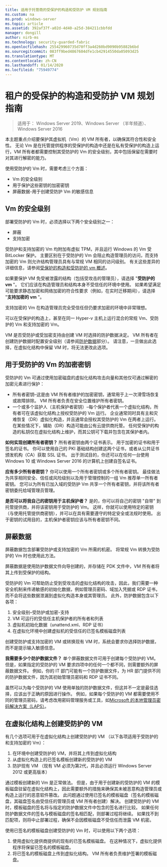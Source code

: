 ```yaml
---
title: 适用于托管商的受保护的构造和受防护 VM 规划指南
ms.custom: na
ms.prod: windows-server
ms.topic: article
ms.assetid: 392af37f-a02d-4d40-a25d-384211cbbfdd
manager: dongill
author: nirb-ms
ms.technology: security-guarded-fabric
ms.openlocfilehash: 255429960735d70ff3a4d260bd9090b95882b6bd
ms.sourcegitcommit: 083ff9bed4867604dfe1cb42914550da05093d25
ms.translationtype: MT
ms.contentlocale: zh-CN
ms.lasthandoff: 01/14/2020
ms.locfileid: "75949774"
---
```

# <a name="guarded-fabric-and-shielded-vm-planning-guide-for-tenants"></a>租户的受保护的构造和受防护 VM 规划指南

>适用于： Windows Server 2019、Windows Server （半年频道）、Windows Server 2016

本主题重点介绍要保护其虚拟机（Vm）的 VM 所有者，以确保其符合性和安全性。 无论 Vm 是在托管提供程序的受保护的构造中还是在私有受保护的构造上运行，VM 所有者都需要控制其受防护的 Vm 的安全级别，其中包括保留在需要时对其进行解密的能力。

使用受防护的 Vm 时，需要考虑三个方面：

- Vm 的安全级别
- 用于保护这些密钥的加密密钥
- 屏蔽数据-用于创建受防护 Vm 的敏感信息 

## <a name="security-level-for-the-vms"></a>Vm 的安全级别

部署受防护的 Vm 时，必须选择以下两个安全级别之一：

- 屏蔽 
- 支持加密

受防护和支持加密的 Vm 均附加有虚拟 TPM，并且运行 Windows 的 Vm 受 BitLocker 保护。 主要区别在于受防护的 Vm 会阻止构造管理员的访问，而支持加密的 Vm 则允许结构管理员具有与常规 VM 相同的访问级别。 有关这些差异的详细信息，请参阅[受保护的构造和受防护的 vm 概述](guarded-fabric-and-shielded-vms.md)。 

如果要保护 VM 免受被泄露的结构（包括受攻击的管理员），请选择 "**受防护的 vm** "。 它们应该在构造管理员和结构本身不受信任的环境中使用。 如果希望满足可能要求静态加密和网络加密的符合性要求（例如，在实时迁移期间），请选择 "**支持加密的 vm** "。

支持加密的 Vm 在构造管理员完全受信任但仍要求加密的环境中非常理想。

可以在受保护的构造上，甚至在同一 Hyper-v 主机上运行混合的常规 Vm、受防护的 Vm 和支持加密的 Vm。 

VM 是否受防护或受加密支持由创建 VM 时选择的防护数据决定。 VM 所有者在创建防护数据时配置安全级别（请参阅[防护数据](#shielding-data)部分）。
请注意，一旦做出此选择，在虚拟化结构中保留 VM 时，将无法更改此选项。

## <a name="cryptographic-keys-used-for-shielded-vms"></a>用于受防护的 Vm 的加密密钥

受防护的 Vm 可通过使用加密磁盘的虚拟化结构攻击向量和其他仅可通过解密的加密元素进行保护：

- 所有者密钥–这是由 VM 所有者维护的加密密钥，通常用于上一次滑雪场恢复或故障排除。 VM 所有者负责在安全位置维护所有者密钥。
- 一个或多个监护人（主机保护者密钥）–每个保护者代表一个虚拟化结构，所有者可在该虚拟化结构上授权受防护的 Vm 运行。 企业通常同时具有主和灾难恢复（DR）虚拟化构造，并且通常会授权其受防护的 Vm 在两者上运行。 在某些情况下，辅助（DR）构造可能由公有云提供商托管。 任何受保护的构造的私钥仅在虚拟化结构上维护，而其公钥可下载并包含在其保护者内。 

**如何实现创建所有者密钥？** 所有者密钥由两个证书表示。 用于加密的证书和用于签名的证书。 你可以使用自己的 PKI 基础结构创建这两个证书，或者从公共证书颁发机构（CA）获取 SSL 证书。 出于测试目的，你还可以在任何一台使用 Windows 10 或 Windows Server 2016 的计算机上创建自签名证书。

**应有多少所有者密钥？** 你可以使用一个所有者密钥或多个所有者密钥。 最佳做法为共享相同安全、信任或风险级别以及用于管理控制的一组 Vm 推荐单一所有者密钥。 您可以为所有已加入域的受防护 Vm 共享一个所有者密钥，并将该所有者密钥委托给域管理员管理。

**是否可以将我自己的密钥用于主机保护者？** 是的，你可以将自己的密钥 "自带" 到托管提供商，并将该密钥用于受防护的 Vm。 这样，你就可以使用特定的密钥（与使用托管提供商密钥），并可以在具有需要遵守的特定安全或法规时使用。 出于密钥的试用目的，主机保护者密钥应该与所有者密钥不同。

## <a name="shielding-data"></a>屏蔽数据

屏蔽数据包含部署受防护或支持加密的 Vm 所需的机密。 将常规 Vm 转换为受防护的 Vm 时也使用此方法。

屏蔽数据是使用防护数据文件向导创建的，并存储在 PDK 文件中，VM 所有者将其上传到受保护的结构。

受防护的 Vm 可帮助防止受到受攻击的虚拟化结构的攻击，因此，我们需要一种安全机制来传递敏感的初始化数据，例如管理员密码、域加入凭据或 RDP 证书，而不会将这些数据泄漏到虚拟化构造本身或其管理员。 此外，防护数据包含以下各项：

1. 安全级别–受防护或加密-支持
2. VM 可运行的受信任主机保护者的所有者和列表
3. 虚拟机初始化数据（unattend.xml、RDP 证书）
4. 在虚拟化环境中创建虚拟机的受信任的已签名模板磁盘列表 

创建受防护或支持加密的 VM 或转换现有 VM 时，系统会要求你选择防护数据，而不是提示输入敏感信息。

**我需要多少个防护数据文件？** 单个屏蔽数据文件可用于创建每个受防护的 VM。 但是，如果指定的受防护的 VM 要求四项中的任何一个都不同，则需要额外的屏蔽数据文件。 例如，你的 IT 部门可能有一个防护数据文件，为 HR 部门提供不同的防护数据文件，因为其初始管理员密码和 RDP 证书不同。

虽然可以为每个受防护的 VM 使用单独的防护数据文件，但这并不一定是最佳选择，应该出于正确的原因进行操作。 例如，如果每个受防护的 VM 都需要使用不同的管理员密码，请考虑改用密码管理服务或工具，如[Microsoft 的本地管理员密码解决方案（LAPS）](https://www.microsoft.com/download/details.aspx?id=46899)。

## <a name="creating-a-shielded-vm-on-a-virtualization-fabric"></a>在虚拟化结构上创建受防护的 VM

有几个选项可用于在虚拟化结构上创建受防护的 VM （以下各项适用于受防护的和支持加密的 Vm）：

1. 在环境中创建受防护的 VM，并将其上传到虚拟化结构
2. 从虚拟化构造上的已签名模板创建新的受防护的 VM
3. 防护现有 VM （现有 VM 必须为第2代，并且必须运行 Windows Server 2012 或更高版本）

通过模板创建新的 Vm 是正常做法。 但是，由于用于创建新的受防护的 VM 的模板磁盘驻留在虚拟化结构上，因此需要额外的措施来确保其未被恶意构造管理员或构造上运行的恶意软件篡改。 此问题通过使用已签名的模板磁盘（签名的模板磁盘，其磁盘签名由受信任的管理员或 VM 所有者创建）解决。 创建受防护的 VM 时，模板磁盘的签名将与指定的防护数据文件中包含的签名进行比较。 如果任何防护数据文件的签名与模板磁盘的签名相匹配，则部署过程将继续。 如果找不到匹配项，则将中止部署过程，确保不会因模板磁盘不受信任而泄露 VM 机密。

使用已签名的模板磁盘创建受防护的 Vm 时，可以使用以下两个选项：

1. 使用虚拟化提供商提供的现有的已签名模板磁盘。 在这种情况下，虚拟化提供程序将保留已签名的模板磁盘。
2. 将已签名的模板磁盘上传到虚拟化结构。 VM 所有者负责维护签署的模板磁盘。 


